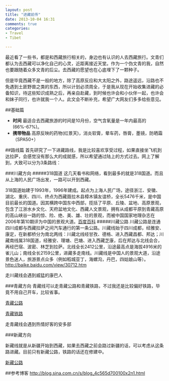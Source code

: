 ```yaml
---
layout: post
title: "进藏前传"
date: 2013-10-04 16:31
comments: true
categories: 
- Travel
- Tibet

---
```

最近看了一些书，都是和西藏旅行相关的，身边也有认识的人去西藏旅行。文青们都认为去西藏可以净化自己的心灵，近距离接近天堂。作为一个伪文青的我，自然也要跟随着众多文青的后尘。去西藏的愿望也在心底埋下了一颗种子。

但是毕竟西藏不是一般的地方，除了高原反应和大太阳之外，路途遥远，沿路也不免遇到土匪野兽之类的东西，所以计划必须周全，于是我从现在开始收集进藏的必备知识，待这些知识成熟之后，再亲自赴藏，到时候也许会和小伙伴一起，也许会和妹子同行，也许就我一个人。此文会不断补充，希望广大网友们多多给些意见。

<!-- more -->
##基础篇
+ <b>时间</b> 最适合去西藏旅游的时间是10月份，空气含氧量是一年内最高的(66%-67%)。
+ <b>携带物品</b> 高原反映的药物(红景天)，消炎软膏，晕车药，唇膏，墨镜，防晒霜（SPA50+）


##路线篇
首先研究了一下进藏路线，我是比较喜欢享受过程，如果直接坐飞机到达拉萨，会感觉没有那么大的成就感，所以希望通过陆上的方式过去。网上了解到，大致可以分为3条路线：

###川藏方向
#####318国道
这几天看书和网络，看到最多的就是318国道。而且从上海的人民广场出发，一路可以开到西藏。

318国道始建于1993年，1996年建成。起点为上海人民广场，途径浙江、安徽、湖北、重庆、四川、终点为西藏聂拉木县樟木镇友谊桥，全长5476千米，是中国目前最长的国道。因其横跨中国东中西部，揽括了平原、丘陵、盆地、高原景观，包含了江浙水乡文化、天府盆地文化、西藏人文景观，拥有从成都平原到青藏高原的高山峡谷一路的惊、险、绝、美、雄、壮的景观，而被中国国家地理杂志在2006年第10期评为中国的景观大道。<a href=
http://baike.baidu.com/view/157811.htm>百度百科</a>
#####川藏公路
川藏公路是连通四川成都与西藏拉萨之间汽车通行的第一条公路。川藏线始于四川成都，经雅安、康定，在新都桥分为南北两线：川藏北线经甘孜、德格、进入西藏昌都、邦达；川藏南线属318国道，经雅安、理塘、巴塘、进入西藏芝康，后在邦达与北线会合，再经巴宿、波密、林芝到拉萨。北线全长2412公里，沿途最高点是海拔4916米的雀儿山；南线全长2159公里，进藏多走南线。川藏线是中国人的景观大道，沿途景色迷人，旅游景点众多（例如稻城亚丁，海螺沟，丹巴，四姑娘山等）。<http://baike.baidu.com/view/30712.htm>

走川藏线会遇到威猛的康巴人

###青藏方向
青藏线可以走青藏公路和青藏铁路，不过我还是比较偏好铁路，毕竟不用自己开车，比较省事。

<a href=http://baike.baidu.com/view/47084.htm>青藏公路</a>

<a href=http://baike.baidu.com/view/2580.htm>青藏铁路</a>

走青藏线会遇到热情好客的安多部

###新藏方向

新藏线就是从新疆开始到西藏，如果去西藏之前会路过新疆的话，可以考虑从这条路进藏。目前只有新藏公路，铁路的话还在修建中。

<a href=http://baike.baidu.com/view/196573.htm>新藏公路</a>


##参考博客
<http://blog.sina.com.cn/s/blog_4c565d700100x2n1.html>
